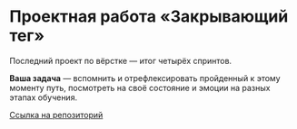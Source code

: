 # Проектная работа «Закрывающий тег»

Последний проект по вёрстке — итог четырёх спринтов.

**Ваша задача** — вспомнить и отрефлексировать пройденный к этому моменту путь, посмотреть на своё состояние и эмоции на разных этапах обучения.


[Ссылка на репозиторий](https://github.com/AlexVere21/zakrivayuschiy-teg-f.git)

